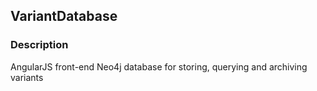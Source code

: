 <h2>VariantDatabase</h2>
<h3>Description</h3>
<p>AngularJS front-end Neo4j database for storing, querying and archiving variants</p>
